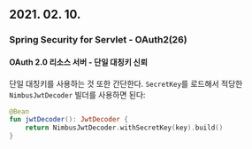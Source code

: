 ## 2021. 02. 10.

### Spring Security for Servlet - OAuth2(26)

#### OAuth 2.0 리소스 서버 - 단일 대칭키 신뢰

단일 대칭키를 사용하는 것 또한 간단한다. `SecretKey`를 로드해서 적당한 `NimbusJwtDecoder` 빌더를 사용하면 된다:

```kotlin
@Bean
fun jwtDecoder(): JwtDecoder {
    return NimbusJwtDecoder.withSecretKey(key).build()
}
```



